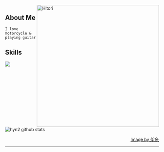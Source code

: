 
<img align="right" width="400" alt="Hitori" src="https://pbs.twimg.com/media/FlDaH2LaEAY1NlM?format=jpg&name=large"/>

<h2> About Me </h2>

 ```
 I love motorcycle & playing guitar
 ```
  
<h2> Skills </h2>
  <img src="https://skillicons.dev/icons?i=laravel&theme=dark" />
  
![hyn2 github stats](https://github-readme-stats.vercel.app/api?username=hyn2&show_icons=true&theme=dark&width="50")

<div align="right">
  <a href="https://twitter.com/k4itoh">Image by 架糸</a>
</div>


------

  
